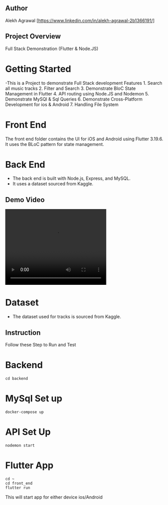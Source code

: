 ## Author
Alekh Agrawal  [https://www.linkedin.com/in/alekh-agrawal-2b1366191/]
## Project Overview
Full Stack Demonstration (Flutter & Node.JS)

# Getting Started
 -This is a Project to demonstrate Full Stack development
    Features
    1. Search all music tracks
    2. Filter and Search
    3. Demonstrate BloC State Management in Flutter
    4. API routing using Node.JS and Nodemon
    5. Demonstrate MySQl & Sql Queries
    6. Demonstrate Cross-Platform Development for ios & Android
    7. Handling File System


# Front End
The front end folder contains the UI for iOS and Android using Flutter 3.19.6.
It uses the BLoC pattern for state management.

# Back End
- The back end is built with Node.js, Express, and MySQL.
- It uses a dataset sourced from Kaggle.

## Demo Video

<video width="320" height="240" controls>
  <source src="https://github.com/Alu1202/full_stack_music/blob/main/Recodings.mp4" type="video/mp4">
</video>



# Dataset
- The dataset used for tracks is sourced from Kaggle.

## Instruction
Follow these Step to Run and Test
# Backend
    cd backend

# MySql Set up
    docker-compose up

# API Set Up
    nodemon start

# Flutter App
    cd ~ 
    cd front_end
    flutter run
This will start app for either device ios/Android


